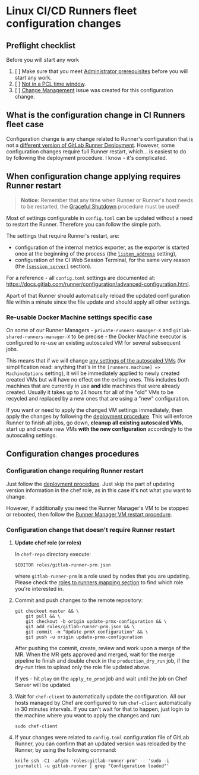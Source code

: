 # Linux CI/CD Runners fleet configuration changes

## Preflight checklist

Before you will start any work

1. [ ] Make sure that you meet [Administrator prerequisites](README.md#administrator-prerequisites) before you will
   start any work.
1. [ ] [Not in a PCL time window](../README.md#production-change-lock-pcl).
1. [ ] [Change Management](https://about.gitlab.com/handbook/engineering/infrastructure/change-management/) issue was
   created for this configuration change.

## What is the configuration change in CI Runners fleet case

Configuration change is any change related to Runner's configuration that is not
a [different version of GitLab Runner Deployment](deployment.md). However, some configuration changes require
full Runner restart, which... is easiest to do by following the deployment procedure. I know - it's complicated.

## When configuration change applying requires Runner restart

> **Notice:** Remember that any time when Runner or Runner's host needs to be restarted, the
> [Graceful Shutdown](graceful-shutdown.md) procedure must be used!

Most of settings configurable in `config.toml` can be updated without a need to restart the Runner. Therefore
you can follow the simple path.

The settings that require Runner's restart, are:

- configuration of the internal metrics exporter, as the exporter is started once at the beginning of the process
  (the [`listen_address`](https://docs.gitlab.com/runner/configuration/advanced-configuration.html#the-global-section)
  setting),
- configuration of the CI Web Session Terminal, for the same very reason (the
  [`[session_server]`](https://docs.gitlab.com/runner/configuration/advanced-configuration.html#the-session_server-section)
  section).

For a reference - all `config.toml` settings are documented at: https://docs.gitlab.com/runner/configuration/advanced-configuration.html.

Apart of that Runner should automatically reload the updated configuration file within a minute since the file
update and should apply all other settings.

### Re-usable Docker Machine settings specific case

On some of our Runner Managers - `private-runners-manager-X` and `gitlab-shared-runners-manager-X` to be precise -
the Docker Machine executor is configured to re-use an existing autoscaled VM for several subsequent jobs.

This means that if we will change
[any settings of the autoscaled VMs](https://docs.gitlab.com/runner/configuration/advanced-configuration.html#the-runnersmachine-section)
(for simplification read: anything that's in the `[runners.machine] => MachineOptions` setting), it will be immediately
applied to newly created created VMs but will have no effect on the exiting ones. This includes both machines that
are currently in use **and** idle machines that were already created. Usually it takes up to 24 hours for
all of the "old" VMs to be recycled and replaced by a new ones that are using a "new" configuration.

If you want or need to apply the changed VM settings immediately, then apply the changes by following the
[deployment procedure](deployment.md). This will enforce Runner to finish all jobs, go down, **cleanup all existing
autoscaled VMs**, start up and create new VMs **with the new configuration** accordingly to the autoscaling settings.

## Configuration changes procedures

### Configuration change requiring Runner restart

Just follow the [deployment procedure](deployment.md). Just skip the part of updating version information in the
chef role, as in this case it's not what you want to change.

However, if additionally you need the Runner Manager's VM to be stopped or rebooted, then follow the
[Runner Manager VM restart procedure](graceful-shutdown.md#how-to-stop-or-restart-runner-managers-vm-with-graceful-shutdown).

### Configuration change that doesn't require Runner restart

1. **Update chef role (or roles)**

    In `chef-repo` directory execute:

    ```shell
    $EDITOR roles/gitlab-runner-prm.json
    ```

    where `gitlab-runner-prm` is a role used by nodes that you are updating. Please check the
    [roles to runners mapping section](README.md#roles-dependency) to find which role you're interested in.

1. Commit and push changes to the remote repository:

    ```shell
    git checkout master && \
        git pull && \
        git checkout -b origin update-prmx-configuration && \
        git add roles/gitlab-runner-prm.json && \
        git commit -m "Update prmX configuration" && \
        git push -u origin update-prmx-configuration
    ```

   After pushing the commit, create, review and work upon a merge of the MR. When the MR gets approved and merged,
   wait for the merge pipeline to finish and double check in the `production_dry_run` job, if the dry-run tries to
   upload only the role file updated above.

   If yes - hit `play` on the `apply_to_prod` job and wait until the job on Chef Server will be updated.

1. Wait for `chef-client` to automatically update the configuration. All our hosts managed by Chef are configured
   to run `chef-client` automatically in 30 minutes intervals. If you can't wait for that to happen, just login
   to the machine where you want to apply the changes and run:

    ```shell
    sudo chef-client
    ```

1. If your changes were related to `config.toml` configuration file of GitLab Runner, you can confirm that
   an updated version was reloaded by the Runner, by using the following command:

    ```shell
    knife ssh -C1 -afqdn 'roles:gitlab-runner-prm' -- 'sudo -i journalctl -u gitlab-runner | grep "Configuration loaded"'
    ```
